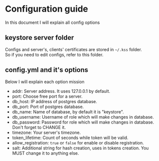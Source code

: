 # Configuration guide
In this document I will explain all config options

## keystore server folder
Configs and server's, clients' certificates are stored in `~/.kss` folder.<br/>
So if you need to edit configs, refer to this folder.

## config.yml and it's options
Below I will explain each option mission
- addr: Server address. It uses 127.0.0.1 by default.
- port: Choose free port for a server.
- db_host: IP address of postgres database.
- db_port: Port of postgres database.
- db_name: Name of database, by default it is "keystore".
- db_username: Username of role which will make changes in database.
- db_password: Password for role which will make changes in database. Don't forget to CHANGE it.
- timezone: Your server's timezone.
- token_lifetime: Count of seconds while token will be valid.
- allow_registration: `true` or `false` for enable or disable registration.
- salt: Additional string for hash creation, uses in tokens creation. You MUST change it to anything else.
  <br/>
